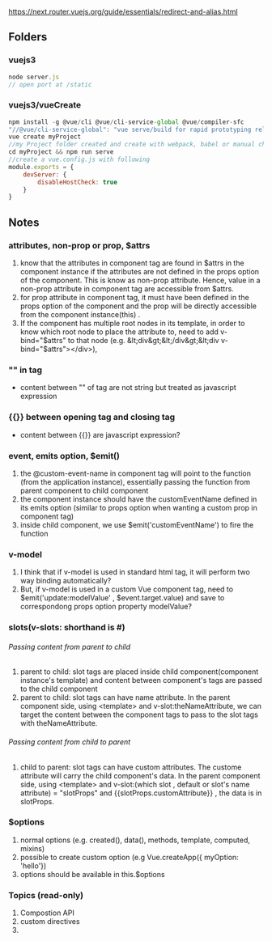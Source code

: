 
https://next.router.vuejs.org/guide/essentials/redirect-and-alias.html

## Folders

### vuejs3
```javascript
node server.js
// open port at /static
```
### vuejs3/vueCreate
```javascript
npm install -g @vue/cli @vue/cli-service-global @vue/compiler-sfc
"//@vue/cli-service-global": "vue serve/build for rapid prototyping relies on this "
vue create myProject
//my Project folder created and create with webpack, babel or manual choices
cd myProject && npm run serve
//create a vue.config.js with following
module.exports = {
    devServer: {
        disableHostCheck: true
    }
}
```



## Notes

### attributes, non-prop or prop, $attrs
1. know that the attributes in component tag are found in $attrs in the component instance if the attributes are not defined in the props option of the component. This is know as non-prop attribute. Hence, value in a non-prop attribute in component tag are accessible from $attrs.
2. for prop attribute in component tag, it must have been defined in the props option of the component and the prop will be directly accessible from the component instance(this) .
3. If the component has multiple root nodes in its template, in order to know which root node to place the attribute to, need to add v-bind="$attrs" to that node (e.g. &lt;div&gt;&lt;/div&gt;&lt;div v-bind="$attrs"&gt;&lt;/div&gt;), 

### "" in tag
*  content between "" of tag are not string but treated as javascript expression

### {{}} between opening tag and closing tag
* content between {{}} are javascript expression?

### event, emits option,  $emit()
1. the @custom-event-name in component tag will point to the function (from the application instance), essentially passing the function from parent component to child component
2. the component instance should have the customEventName defined in its emits option (similar to props option when wanting a custom prop in component tag)
3. inside child component, we use $emit('customEventName') to fire the function

### v-model
1. I think that if v-model is used in standard html tag, it will perform two way binding automatically?
2. But, if v-model is used in a custom Vue component tag, need to $emit('update:modelValue' , $event.target.value) and save to correspondong props option property modelValue?

### slots(v-slots: shorthand is #)
###### Passing content from parent to child 
1. parent to child: slot tags are placed inside child component(component instance's template) and content between component's tags are passed to the child component 
2. parent to child: slot tags can have name attribute. In the parent component side, using &lt;template&gt; and v-slot:theNameAttribute, we can target the content between the component tags to pass to the slot tags with theNameAttribute.
###### Passing content from child to parent
1. child to parent: slot tags can have custom attributes. The custome attribute will carry the child component's data. In the parent component side, using  &lt;template&gt; and v-slot:(which slot , default or slot's name attribute) = "slotProps" and {{slotProps.customAttribute}} , the data is in slotProps.

### $options
1. normal options (e.g. created(), data(), methods, template, computed, mixins)
2. possible to create custom option (e.g Vue.createApp({ myOption: 'hello'})
3. options should be available in this.$options

### Topics (read-only)
1. Compostion API
2. custom directives
3. <teleport></teleport>